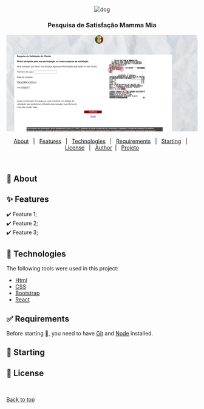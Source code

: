 
<p align="center">
   <img src="https://media.giphy.com/media/GTSI0IgNXkcwFnKVbP/giphy.gif" alt="dog" width="250"/>
</p>






<h3 align="center">Pesquisa de Satisfação  Mamma Mia</h3>

<img src="src/img/img-projeto.png">


<p align="center">
  <a href="#dart-about">About</a> &#xa0; | &#xa0; 
  <a href="#sparkles-features">Features</a> &#xa0; | &#xa0;
  <a href="#rocket-technologies">Technologies</a> &#xa0; | &#xa0;
  <a href="#white_check_mark-requirements">Requirements</a> &#xa0; | &#xa0;
  <a href="#checkered_flag-starting">Starting</a> &#xa0; | &#xa0;
  <a href="#memo-license">License</a> &#xa0; | &#xa0;
  <a href="https://github.com/agostinhomarcia" target="_blank">Author</a>&#xa0; | &#xa0
  <a href="https://candid-pasca-bb5390.netlify.app/" target="_blank" rel="noopener noreferrer">Projeto</a>
</p>

<br>

## :dart: About ##




## :sparkles: Features ##

:heavy_check_mark: Feature 1;\
:heavy_check_mark: Feature 2;\
:heavy_check_mark: Feature 3;

## :rocket: Technologies ##

The following tools were used in this project:


- [Html](https://developer.mozilla.org/pt-BR/docs/Web/HTML/Element/html/)  
- [CSS](https://developer.mozilla.org/pt-BR/docs/Web/CSS)  
- [Bootstrap](https://getbootstrap.com/)
- [React](https://pt-br.reactjs.org/)



## :white_check_mark: Requirements ##

Before starting :checkered_flag:, you need to have [Git](https://git-scm.com) and [Node](https://nodejs.org/en/) installed.

## :checkered_flag: Starting ##

## :memo: License ##

&#xa0;

<a href="#top">Back to top </a>
